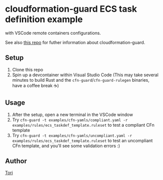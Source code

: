 # cloudformation-guard ECS task definition example

with VSCode remote containers configurations.

See also [this repo](https://github.com/aws-cloudformation/cloudformation-guard) for futher information about cloudformation-guard.

## Setup

1. Clone this repo
2. Spin up a devcontainer within Visual Studio Code (This may take several minutes to build Rust and the `cfn-guard`/`cfn-guard-rulegen` binaries, have a coffee break ☕️)

## Usage

1. After the setup, open a new terminal in the VSCode window
2. Try `cfn-guard -t examples/cfn-yamls/compliant.yaml -r examples/rules/ecs_taskdef_template.ruleset` to test a compliant CFn template
3. Try `cfn-guard -t examples/cfn-yamls/uncompliant.yaml -r examples/rules/ecs_taskdef_template.ruleset` to test an uncompliant CFn template, and you'll see some validation errors :)

## Author

[Tori](https://github.com/toricls)
